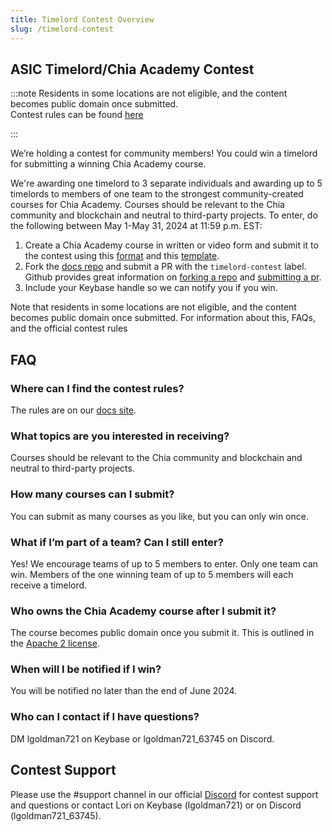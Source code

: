 ```yaml
---
title: Timelord Contest Overview
slug: /timelord-contest
---
```


## ASIC Timelord/Chia Academy Contest

:::note
Residents in some locations are not eligible, and the content becomes public domain once submitted.  
Contest rules can be found [here](/timelord-contest-rules)

:::

We’re holding a contest for community members! You could win a timelord for submitting a winning Chia Academy course.

We're awarding one timelord to 3 separate individuals and awarding up to 5 timelords to members of one team to the strongest community-created courses for Chia Academy. Courses should be relevant to the Chia community and blockchain and neutral to third-party projects.
To enter, do the following between May 1-May 31, 2024 at 11:59 p.m. EST:

1. Create a Chia Academy course in written or video form and submit it to the contest using this [format](https://docs.chia.net/academy-overview/) and this [template](https://github.com/Chia-Network/chia-docs/blob/33269c4ab9a661fbaf2a61aaa062e88639e17f8f/docs/academy/academy-intro/academy-overview.md).
2. Fork the [docs repo](https://github.com/Chia-Network/chia-docs/tree/main) and submit a PR with the `timelord-contest` label. Github provides great information on [forking a repo](https://docs.github.com/en/pull-requests/collaborating-with-pull-requests/working-with-forks/fork-a-repo) and [submitting a pr](https://docs.github.com/en/pull-requests/collaborating-with-pull-requests/proposing-changes-to-your-work-with-pull-requests/creating-a-pull-request-from-a-fork).
3. Include your Keybase handle so we can notify you if you win.

Note that residents in some locations are not eligible, and the content becomes public domain once submitted. For information about this, FAQs, and the official contest rules

## FAQ

### Where can I find the contest rules?

The rules are on our [docs site](/timelord-contest-rules).

### What topics are you interested in receiving?

Courses should be relevant to the Chia community and blockchain and neutral to third-party projects.

### How many courses can I submit?

You can submit as many courses as you like, but you can only win once.

### What if I’m part of a team? Can I still enter?

Yes! We encourage teams of up to 5 members to enter. Only one team can win. Members of the one winning team of up to 5 members will each receive a timelord.

### Who owns the Chia Academy course after I submit it?

The course becomes public domain once you submit it. This is outlined in the [Apache 2 license](https://github.com/Chia-Network/chia-docs/blob/main/docs/academy/academy-intro/academy-overview.md%20repo).

### When will I be notified if I win?

You will be notified no later than the end of June 2024.

### Who can I contact if I have questions?

DM lgoldman721 on Keybase or lgoldman721_63745 on Discord.

## Contest Support

Please use the #support channel in our official [Discord](https://discord.gg/chia) for contest support and questions or contact Lori on Keybase (lgoldman721) or on Discord (lgoldman721_63745).
